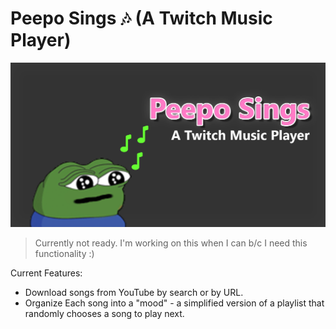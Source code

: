 # Peepo Sings 🎶 (A Twitch Music Player)

![Peepo Sings](docs/meta.png)

> Currently not ready. I'm working on this when I can b/c I need this functionality :)

Current Features:

- Download songs from YouTube by search or by URL.
- Organize Each song into a "mood" - a simplified version of a playlist that randomly chooses a song to play next.
